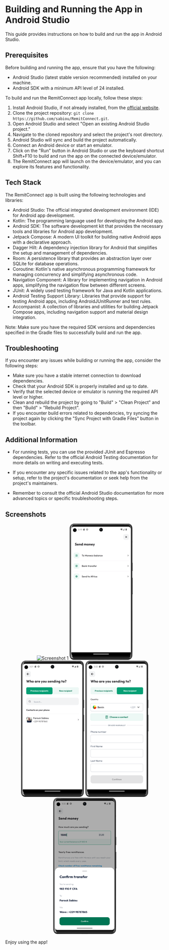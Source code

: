 # Building and Running the App in Android Studio

This guide provides instructions on how to build and run the app in Android Studio.

## Prerequisites

Before building and running the app, ensure that you have the following:

- Android Studio (latest stable version recommended) installed on your machine.
- Android SDK with a minimum API level of 24 installed.

To build and run the RemitConnect app locally, follow these steps:

1. Install Android Studio, if not already installed, from the [official website](https://developer.android.com/studio).
2. Clone the project repository: `git clone https://github.com/sabiou/RemitConnect.git`.
3. Open Android Studio and select "Open an existing Android Studio project."
4. Navigate to the cloned repository and select the project's root directory.
5. Android Studio will sync and build the project automatically.
6. Connect an Android device or start an emulator.
7. Click on the "Run" button in Android Studio or use the keyboard shortcut Shift+F10 to build and run the app on the connected device/emulator.
8. The RemitConnect app will launch on the device/emulator, and you can explore its features and functionality.

## Tech Stack

The RemitConnect app is built using the following technologies and libraries:

- Android Studio: The official integrated development environment (IDE) for Android app development.
- Kotlin: The programming language used for developing the Android app.
- Android SDK: The software development kit that provides the necessary tools and libraries for Android app development.
- Jetpack Compose: A modern UI toolkit for building native Android apps with a declarative approach.
- Dagger Hilt: A dependency injection library for Android that simplifies the setup and management of dependencies.
- Room: A persistence library that provides an abstraction layer over SQLite for database operations.
- Coroutine: Kotlin's native asynchronous programming framework for managing concurrency and simplifying asynchronous code.
- Navigation Component: A library for implementing navigation in Android apps, simplifying the navigation flow between different screens.
- JUnit: A widely used testing framework for Java and Kotlin applications.
- Android Testing Support Library: Libraries that provide support for testing Android apps, including AndroidJUnitRunner and test rules.
- Accompanist: A collection of libraries and utilities for building Jetpack Compose apps, including navigation support and material design integration.

Note: Make sure you have the required SDK versions and dependencies specified in the Gradle files to successfully build and run the app.

## Troubleshooting

If you encounter any issues while building or running the app, consider the following steps:

- Make sure you have a stable internet connection to download dependencies.
- Check that your Android SDK is properly installed and up to date.
- Verify that the selected device or emulator is running the required API level or higher.
- Clean and rebuild the project by going to "Build" > "Clean Project" and then "Build" > "Rebuild Project".
- If you encounter build errors related to dependencies, try syncing the project again by clicking the "Sync Project with Gradle Files" button in the toolbar.

## Additional Information

- For running tests, you can use the provided JUnit and Espresso dependencies. Refer to the official Android Testing documentation for more details on writing and executing tests.

- If you encounter any specific issues related to the app's functionality or setup, refer to the project's documentation or seek help from the project's maintainers.

- Remember to consult the official Android Studio documentation for more advanced topics or specific troubleshooting steps.

## Screenshots

<p align="center">
  <img src="screenshots/home_screen" alt="Screenshot 1" width="200" />
  <img src="screenshots/send_screen.png" alt="Screenshot 4" width="200" />
  <img src="screenshots/previous_recip_screen.png" alt="Screenshot 2" width="200" />
  <img src="screenshots/new_recip_screen.png" alt="Screenshot 3" width="200" />
  <img src="screenshots/confirm_send.png" alt="Screenshot 5" width="200" />
</p>


Enjoy using the app!